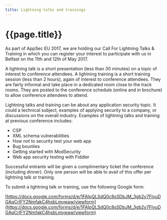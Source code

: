 ```yaml
---
title: Lightning talks and trainings
---
```


# {{page.title}}

As part of AppSec EU 2017, we are holding our Call For Lightning Talks & Training in which you can register your interest to participate with us in Belfast on the 11th and 12th of May 2017.

A lightning talk is a short presentation (less than 30 minutes) on a topic of interest to conference attendees.  A lightning training is a short training session (less than 2 hours), again of interest to conference attendees.  They are fairly informal and take place in a dedicated room close to the track rooms.   They are posted to the conference schedule (online and in brochure) to allow conference attendees to attend.

Lightning talks and training can be about any application security topic.  It could a technical subject,  examples of applying security to a company, or discussions on the overall industry.  Examples of lightning talks and training at previous conference includes:

* CSP
* XML schema vulnerabilities
* How not to security test your web app
* Bug bounties
* Getting started with ModSecurity
* Web app security testing with Fiddler

Successful entrants will be given a complimentary ticket the conference (including dinner).  Only one person will be able to avail of this offer per lightning talk or training.

To submit a lightning talk or training, use the following Google form:

[https://docs.google.com/forms/d/e/1FAIpQLSdQ0c8sSDbJM_3gb2y7FIyuDGAqCrIFY2NmfakC4hsbLmywaw/viewform](https://docs.google.com/forms/d/e/1FAIpQLSdQ0c8sSDbJM_3gb2y7FIyuDGAqCrIFY2NmfakC4hsbLmywaw/viewform)




